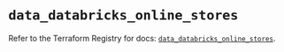 # `data_databricks_online_stores`

Refer to the Terraform Registry for docs: [`data_databricks_online_stores`](https://registry.terraform.io/providers/databricks/databricks/1.86.0/docs/data-sources/online_stores).
